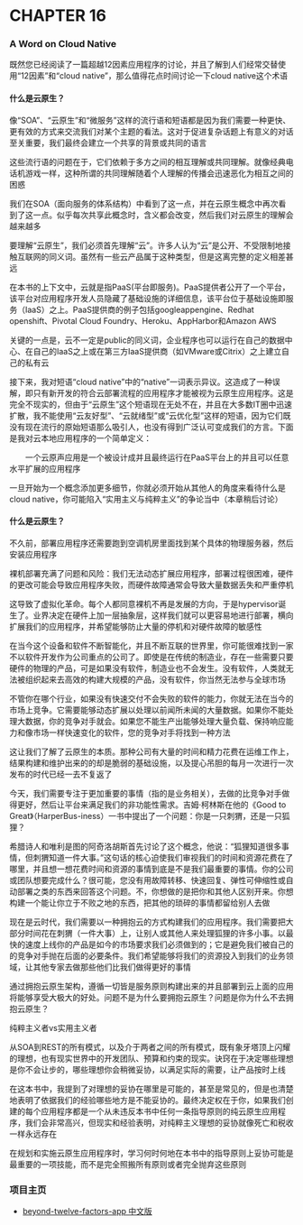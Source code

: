 # CHAPTER 16
### A Word on Cloud Native

既然您已经阅读了一篇超越12因素应用程序的讨论，并且了解到人们经常交替使用“12因素”和“cloud native”，那么值得花点时间讨论一下cloud native这个术语

#### 什么是云原生？

像“SOA”、“云原生”和“微服务”这样的流行语和短语都是因为我们需要一种更快、更有效的方式来交流我们对某个主题的看法。这对于促进复杂话题上有意义的对话至关重要，我们最终会建立一个共享的背景或共同的语言

这些流行语的问题在于，它们依赖于多方之间的相互理解或共同理解。就像经典电话机游戏一样，这种所谓的共同理解随着个人理解的传播会迅速恶化为相互之间的困惑

我们在SOA（面向服务的体系结构）中看到了这一点，并在云原生概念中再次看到了这一点。似乎每次共享此概念时，含义都会改变，然后我们对云原生的理解会越来越多

要理解“云原生”，我们必须首先理解“云”。许多人认为“云”是公开、不受限制地接触互联网的同义词。虽然有一些云产品属于这种类型，但是这离完整的定义相差甚远


在本书的上下文中，云就是指PaaS(平台即服务)。PaaS提供者公开了一个平台，该平台对应用程序开发人员隐藏了基础设施的详细信息，该平台位于基础设施即服务（IaaS）之上。PaaS提供商的例子包括googleappengine、Redhat openshift、Pivotal Cloud Foundry、Heroku、AppHarbor和Amazon AWS

关键的一点是，云不一定是public的同义词，企业程序也可以运行在自己的数据中心、在自己的IaaS之上或在第三方IaaS提供商（如VMware或Citrix）之上建立自己的私有云

接下来，我对短语“cloud native”中的“native”一词表示异议。这造成了一种误解，即只有新开发的符合云部署流程的应用程序才能被视为云原生应用程序。这是完全不现实的，但由于“云原生”这个短语现在无处不在，并且在大多数IT圈中迅速扩散，我不能使用“云友好型”、“云就绪型”或“云优化型”这样的短语，因为它们既没有现在流行的原始短语那么吸引人，也没有得到广泛认可变成我们的方言。下面是我对云本地应用程序的一个简单定义：

&ensp;&ensp;&ensp;&ensp;一个云原声应用是一个被设计成并且最终运行在PaaS平台上的并且可以任意水平扩展的应用程序

一旦开始为一个概念添加更多细节，你就必须开始从其他人的角度来看待什么是cloud native，你可能陷入“实用主义与纯粹主义”的争论当中（本章稍后讨论）

#### 什么是云原生？

不久前，部署应用程序还需要跑到空调机房里面找到某个具体的物理服务器，然后安装应用程序

裸机部署充满了问题和风险：我们无法动态扩展应用程序，部署过程很困难，硬件的更改可能会导致应用程序失败，而硬件故障通常会导致大量数据丢失和严重停机

这导致了虚拟化革命。每个人都同意裸机不再是发展的方向，于是hypervisor诞生了。业界决定在硬件上加一层抽象层，这样我们就可以更容易地进行部署，横向扩展我们的应用程序，并希望能够防止大量的停机和对硬件故障的敏感性

在当今这个设备和软件不断智能化，并且不断互联的世界里，你可能很难找到一家不以软件开发作为公司重点的公司了。即使是在传统的制造业，存在一些需要只要硬件的物理的产品，可是如果没有软件，制造业也不会发生。没有软件，人类就无法被组织起来去高效的构建大规模的产品，没有软件，你当然无法参与全球市场

不管你在哪个行业，如果没有快速交付不会失败的软件的能力，你就无法在当今的市场上竞争。它需要能够动态扩展以处理以前闻所未闻的大量数据。如果你不能处理大数据，你的竞争对手就会。如果您不能生产出能够处理大量负载、保持响应能力和像市场一样快速变化的软件，您的竞争对手将找到一种方法

这让我们了解了云原生的本质。那种公司有大量的时间和精力花费在运维工作上，结果构建和维护出来的的却是脆弱的基础设施，以及提心吊胆的每月一次进行一次发布的时代已经一去不复返了

今天，我们需要专注于更加重要的事情（指的是业务相关），去做的比竞争对手做得更好，然后让平台来满足我们的非功能性需求。吉姆·柯林斯在他的《Good to Great》（HarperBus-iness）一书中提出了一个问题：你是一只刺猬，还是一只狐狸？

希腊诗人和唯利是图的阿奇洛胡斯首先讨论了这个概念，他说：“狐狸知道很多事情，但刺猬知道一件大事。”这句话的核心迫使我们审视我们的时间和资源花费在了哪里，并且想一想花费时间和资源的事情到底是不是我们最重要的事情。你的公司或团队想要完成什么？很可能，您没有用故障转移、快速回复、弹性可伸缩性或自动部署之类的东西来回答这个问题。不，你想做的是把你和其他人区别开来。你想构建一个能让你立于不败之地的东西，把其他的琐碎的事情都留给别人去做

现在是云时代，我们需要以一种拥抱云的方式构建我们的应用程序。我们需要把大部分时间花在刺猬（一件大事）上，让别人或其他人来处理狐狸的许多小事。以最快的速度上线你的产品是如今的市场要求我们必须做到的；它是避免我们被自己的的竞争对手抛在后面的必要条件。我们希望能够将我们的资源投入到我们的业务领域，让其他专家去做那些他们比我们做得更好的事情

通过拥抱云原生架构，遵循一切皆是服务原则构建出来的并且部署到云上面的应用将能够享受大极大的好处。问题不是为什么要拥抱云原生？问题是你为什么不去拥抱云原生？

纯粹主义者vs实用主义者

从SOA到REST的所有模式，以及介于两者之间的所有模式，既有象牙塔顶上闪耀的理想，也有现实世界中的开发团队、预算和约束的现实。诀窍在于决定哪些理想是你不会让步的，哪些理想你会稍微妥协，以满足实际的需要，让产品按时上线

在这本书中，我提到了对理想的妥协在哪里是可能的，甚至是常见的，但是也清楚地表明了依据我们的经验哪些地方是不能妥协的。最终决定权在于你，如果我们创建的每个应用程序都是一个从未违反本书中任何一条指导原则的纯云原生应用程序，我们会非常高兴，但现实和经验表明，对纯粹主义理想的妥协就像死亡和税收一样永远存在

在规划和实施云原生应用程序时，学习何时何地在本书中的指导原则上妥协可能是最重要的一项技能，而不是完全照搬所有原则或者完全抛弃这些原则

### 项目主页
* [beyond-twelve-factors-app 中文版](../README.md)
